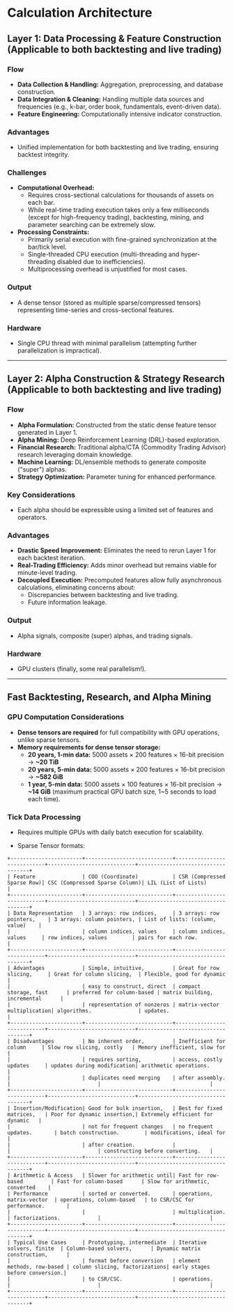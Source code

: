 # Calculation Architecture

## Layer 1: Data Processing & Feature Construction (Applicable to both backtesting and live trading)

### Flow
- **Data Collection & Handling:** Aggregation, preprocessing, and database construction.
- **Data Integration & Cleaning:** Handling multiple data sources and frequencies (e.g., k-bar, order book, fundamentals, event-driven data).
- **Feature Engineering:** Computationally intensive indicator construction.

### Advantages
- Unified implementation for both backtesting and live trading, ensuring backtest integrity.

### Challenges
- **Computational Overhead:**
  - Requires cross-sectional calculations for thousands of assets on each bar.
  - While real-time trading execution takes only a few milliseconds (except for high-frequency trading), backtesting, mining, and parameter searching can be extremely slow.
- **Processing Constraints:**
  - Primarily serial execution with fine-grained synchronization at the bar/tick level.
  - Single-threaded CPU execution (multi-threading and hyper-threading disabled due to inefficiencies).
  - Multiprocessing overhead is unjustified for most cases.

### Output
- A dense tensor (stored as multiple sparse/compressed tensors) representing time-series and cross-sectional features.

### Hardware
- Single CPU thread with minimal parallelism (attempting further parallelization is impractical).

---

## Layer 2: Alpha Construction & Strategy Research (Applicable to both backtesting and live trading)

### Flow
- **Alpha Formulation:** Constructed from the static dense feature tensor generated in Layer 1.
- **Alpha Mining:** Deep Reinforcement Learning (DRL)-based exploration.
- **Financial Research:** Traditional alpha/CTA (Commodity Trading Advisor) research leveraging domain knowledge.
- **Machine Learning:** DL/ensemble methods to generate composite ("super") alphas.
- **Strategy Optimization:** Parameter tuning for enhanced performance.

### Key Considerations
- Each alpha should be expressible using a limited set of features and operators.

### Advantages
- **Drastic Speed Improvement:** Eliminates the need to rerun Layer 1 for each backtest iteration.
- **Real-Trading Efficiency:** Adds minor overhead but remains viable for minute-level trading.
- **Decoupled Execution:** Precomputed features allow fully asynchronous calculations, eliminating concerns about:
  - Discrepancies between backtesting and live trading.
  - Future information leakage.

### Output
- Alpha signals, composite (super) alphas, and trading signals.

### Hardware
- GPU clusters (finally, some real parallelism!).

---

## Fast Backtesting, Research, and Alpha Mining

### GPU Computation Considerations
- **Dense tensors are required** for full compatibility with GPU operations, unlike sparse tensors.
- **Memory requirements for dense tensor storage:**
  - **20 years, 1-min data:** 5000 assets × 200 features × 16-bit precision → **~20 TiB**
  - **20 years, 5-min data:** 5000 assets × 200 features × 16-bit precision → **~582 GiB**
  - **1 year, 5-min data:** 5000 assets × 100 features × 16-bit precision → **~14 GiB** (maximum practical GPU batch size,  1~5 seconds to load each time).

### Tick Data Processing
- Requires multiple GPUs with daily batch execution for scalability.

- Sparse Tensor formats:
```
+-----------------------+----------------------------+----------------------------+----------------------------+-----------------------------------+
| Feature               | COO (Coordinate)           | CSR (Compressed Sparse Row)| CSC (Compressed Sparse Column)| LIL (List of Lists)            |
+-----------------------+----------------------------+----------------------------+----------------------------+-----------------------------------+
| Data Representation   | 3 arrays: row indices,     | 3 arrays: row pointers,    | 3 arrays: column pointers, | List of lists: (column, value)    |
|                       | column indices, values     | column indices, values     | row indices, values        | pairs for each row.               |
+-----------------------+----------------------------+----------------------------+----------------------------+-----------------------------------+
| Advantages            | Simple, intuitive,         | Great for row slicing,     | Great for column slicing,  | Flexible, good for dynamic        |
|                       | easy to construct, direct  | compact storage, fast      | preferred for column-based | matrix building, incremental      |
|                       | representation of nonzeros | matrix-vector multiplication| algorithms.               | updates.                          |
+-----------------------+----------------------------+----------------------------+----------------------------+-----------------------------------+
| Disadvantages         | No inherent order,         | Inefficient for column     | Slow row slicing, costly   | Memory inefficient, slow for      |
|                       | requires sorting,          | access, costly updates     | updates during modification| arithmetic operations.            |
|                       | duplicates need merging    | after assembly.            |                            |                                   |
+-----------------------+----------------------------+----------------------------+----------------------------+-----------------------------------+
| Insertion/Modification| Good for bulk insertion,   | Best for fixed matrices,   | Poor for dynamic insertion,| Extremely efficient for dynamic   |
|                       | not for frequent changes   | no frequent updates.       | batch construction.        | modifications, ideal for          |
|                       | after creation.            |                            |                            | constructing before converting.   |
+-----------------------+----------------------------+----------------------------+----------------------------+-----------------------------------+
| Arithmetic & Access   | Slower for arithmetic until| Fast for row-based         | Fast for column-based      | Slow for arithmetic, converted    |
| Performance           | sorted or converted.       | operations, matrix-vector  | operations, column-based   | to CSR/CSC for performance.       |
|                       |                            | multiplication.            | factorizations.            |                                   |
+-----------------------+----------------------------+----------------------------+----------------------------+-----------------------------------+
| Typical Use Cases     | Prototyping, intermediate  | Iterative solvers, finite  | Column-based solvers,      | Dynamic matrix construction,      |
|                       | format before conversion   | element methods, row-based | column slicing, factorizations| early stages before conversion.|
|                       | to CSR/CSC.                | operations.                |                            |                                   |
+-----------------------+----------------------------+----------------------------+----------------------------+-----------------------------------+
```
